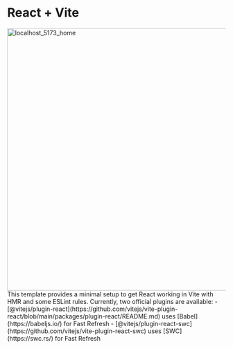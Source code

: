  # React + Vite
<img width="1351" height="606" alt="localhost_5173_home" src="https://github.com/user-attachments/assets/f7f492be-ae86-412c-ba31-32e34e49a5b2" /> 
 This template provides a minimal setup to get React working in Vite with HMR and some ESLint rules.
 Currently, two official plugins are available:
 - [@vitejs/plugin-react](https://github.com/vitejs/vite-plugin-react/blob/main/packages/plugin-react/README.md) uses [Babel](https://babeljs.io/) for Fast Refresh
 - [@vitejs/plugin-react-swc](https://github.com/vitejs/vite-plugin-react-swc) uses [SWC](https://swc.rs/) for Fast    Refresh
